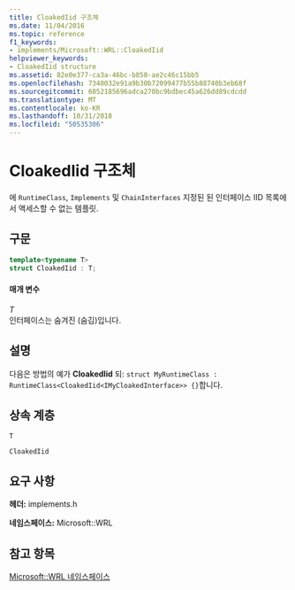 ```yaml
---
title: CloakedIid 구조체
ms.date: 11/04/2016
ms.topic: reference
f1_keywords:
- implements/Microsoft::WRL::CloakedIid
helpviewer_keywords:
- CloakedIid structure
ms.assetid: 82e0e377-ca3a-46bc-b850-ae2c46c15bb5
ms.openlocfilehash: 7340032e91a9b30b72099477b55b88740b3eb68f
ms.sourcegitcommit: 6052185696adca270bc9bdbec45a626dd89cdcdd
ms.translationtype: MT
ms.contentlocale: ko-KR
ms.lasthandoff: 10/31/2018
ms.locfileid: "50535306"
---
```

# <a name="cloakediid-structure"></a>CloakedIid 구조체

에 `RuntimeClass`, `Implements` 및 `ChainInterfaces` 지정된 된 인터페이스 IID 목록에서 액세스할 수 없는 템플릿.

## <a name="syntax"></a>구문

```cpp
template<typename T>
struct CloakedIid : T;
```

#### <a name="parameters"></a>매개 변수

*T*<br/>
인터페이스는 숨겨진 (숨김)입니다.

## <a name="remarks"></a>설명

다음은 방법의 예가 **CloakedIid** 되: `struct MyRuntimeClass : RuntimeClass<CloakedIid<IMyCloakedInterface>> {}`합니다.

## <a name="inheritance-hierarchy"></a>상속 계층

`T`

`CloakedIid`

## <a name="requirements"></a>요구 사항

**헤더:** implements.h

**네임스페이스:** Microsoft::WRL

## <a name="see-also"></a>참고 항목

[Microsoft::WRL 네임스페이스](../windows/microsoft-wrl-namespace.md)